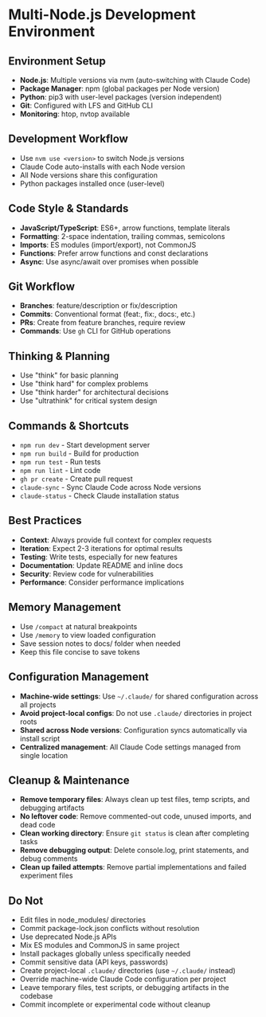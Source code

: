 # Multi-Node.js Development Environment

## Environment Setup
- **Node.js**: Multiple versions via nvm (auto-switching with Claude Code)
- **Package Manager**: npm (global packages per Node version)
- **Python**: pip3 with user-level packages (version independent)
- **Git**: Configured with LFS and GitHub CLI
- **Monitoring**: htop, nvtop available

## Development Workflow
- Use `nvm use <version>` to switch Node.js versions
- Claude Code auto-installs with each Node version
- All Node versions share this configuration
- Python packages installed once (user-level)

## Code Style & Standards
- **JavaScript/TypeScript**: ES6+, arrow functions, template literals
- **Formatting**: 2-space indentation, trailing commas, semicolons
- **Imports**: ES modules (import/export), not CommonJS
- **Functions**: Prefer arrow functions and const declarations
- **Async**: Use async/await over promises when possible

## Git Workflow
- **Branches**: feature/description or fix/description
- **Commits**: Conventional format (feat:, fix:, docs:, etc.)
- **PRs**: Create from feature branches, require review
- **Commands**: Use `gh` CLI for GitHub operations

## Thinking & Planning
- Use "think" for basic planning
- Use "think hard" for complex problems  
- Use "think harder" for architectural decisions
- Use "ultrathink" for critical system design

## Commands & Shortcuts
- `npm run dev` - Start development server
- `npm run build` - Build for production
- `npm run test` - Run tests
- `npm run lint` - Lint code
- `gh pr create` - Create pull request
- `claude-sync` - Sync Claude Code across Node versions
- `claude-status` - Check Claude installation status

## Best Practices
- **Context**: Always provide full context for complex requests
- **Iteration**: Expect 2-3 iterations for optimal results
- **Testing**: Write tests, especially for new features
- **Documentation**: Update README and inline docs
- **Security**: Review code for vulnerabilities
- **Performance**: Consider performance implications

## Memory Management
- Use `/compact` at natural breakpoints
- Use `/memory` to view loaded configuration
- Save session notes to docs/ folder when needed
- Keep this file concise to save tokens

## Configuration Management
- **Machine-wide settings**: Use `~/.claude/` for shared configuration across all projects
- **Avoid project-local configs**: Do not use `.claude/` directories in project roots
- **Shared across Node versions**: Configuration syncs automatically via install script
- **Centralized management**: All Claude Code settings managed from single location

## Cleanup & Maintenance
- **Remove temporary files**: Always clean up test files, temp scripts, and debugging artifacts
- **No leftover code**: Remove commented-out code, unused imports, and dead code
- **Clean working directory**: Ensure `git status` is clean after completing tasks
- **Remove debugging output**: Delete console.log, print statements, and debug comments
- **Clean up failed attempts**: Remove partial implementations and failed experiment files

## Do Not
- Edit files in node_modules/ directories
- Commit package-lock.json conflicts without resolution
- Use deprecated Node.js APIs
- Mix ES modules and CommonJS in same project
- Install packages globally unless specifically needed
- Commit sensitive data (API keys, passwords)
- Create project-local `.claude/` directories (use `~/.claude/` instead)
- Override machine-wide Claude Code configuration per project
- Leave temporary files, test scripts, or debugging artifacts in the codebase
- Commit incomplete or experimental code without cleanup